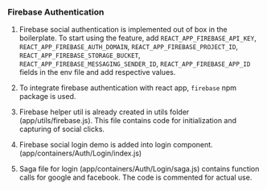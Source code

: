 ### Firebase Authentication

1. Firebase social authentication is implemented out of box in the boilerplate. To start using the feature, add `REACT_APP_FIREBASE_API_KEY`, `REACT_APP_FIREBASE_AUTH_DOMAIN`, `REACT_APP_FIREBASE_PROJECT_ID`, `REACT_APP_FIREBASE_STORAGE_BUCKET`, `REACT_APP_FIREBASE_MESSAGING_SENDER_ID`, `REACT_APP_FIREBASE_APP_ID` fields in the env file and add respective values. 

2. To integrate firebase authentication with react app, `firebase` npm package is used.

3. Firebase helper util is already created in utils folder (app/utils/firebase.js). This file contains code for initialization and capturing of social clicks.

4. Firebase social login demo is added into login component. (app/containers/Auth/Login/index.js)

5. Saga file for login (app/containers/Auth/Login/saga.js) contains function calls for google and facebook. The code is commented for actual use.